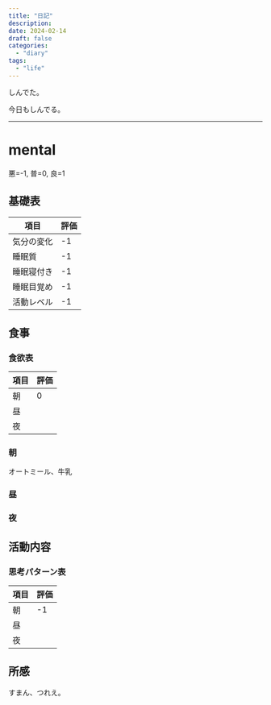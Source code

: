 ```yaml
---
title: "日記"
description:
date: 2024-02-14
draft: false
categories:
  - "diary"
tags:
  - "life"
---
```


しんでた。

今日もしんでる。

---

# mental

悪=-1, 普=0, 良=1

## 基礎表

| 項目       | 評価 |
| ---------- | ---- |
| 気分の変化 | -1   |
| 睡眠質     | -1   |
| 睡眠寝付き | -1   |
| 睡眠目覚め | -1   |
| 活動レベル | -1   |

## 食事

### 食欲表

| 項目 | 評価 |
| ---- | ---- |
| 朝   | 0    |
| 昼   |      |
| 夜   |      |

### 朝

オートミール、牛乳

### 昼

### 夜

## 活動内容

### 思考パターン表

| 項目 | 評価 |
| ---- | ---- |
| 朝   | -1   |
| 昼   |      |
| 夜   |      |

## 所感

すまん、つれえ。
